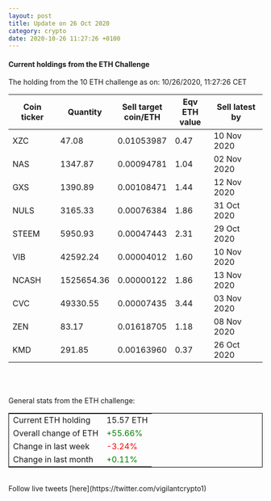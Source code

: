 ```yaml
---
layout: post
title: Update on 26 Oct 2020
category: crypto
date: 2020-10-26 11:27:26 +0100
---
```

<!-- Global site tag (gtag.js) - Google Analytics -->
<script async src="https://www.googletagmanager.com/gtag/js?id=UA-103831149-5"></script>
<script>
  window.dataLayer = window.dataLayer || [];
  function gtag(){dataLayer.push(arguments);}
  gtag('js', new Date());

  gtag('config', 'UA-103831149-5');
</script>


#### Current holdings from the ETH Challenge

The holding from the 10 ETH challenge as on: 10/26/2020, 11:27:26 CET

|Coin ticker|Quantity|Sell target<br>coin/ETH|Eqv ETH<br>value|Sell latest by|
|-----------|--------|-----------|-----------|--------------|
XZC|47.08|  0.01053987|0.47|10 Nov 2020|
NAS|1347.87|  0.00094781|1.04|02 Nov 2020|
GXS|1390.89|  0.00108471|1.44|12 Nov 2020|
NULS|3165.33|  0.00076384|1.86|31 Oct 2020|
STEEM|5950.93|  0.00047443|2.31|29 Oct 2020|
VIB|42592.24|  0.00004012|1.60|10 Nov 2020|
NCASH|1525654.36|  0.00000122|1.86|13 Nov 2020|
CVC|49330.55|  0.00007435|3.44|03 Nov 2020|
ZEN|83.17|  0.01618705|1.18|08 Nov 2020|
KMD|291.85|  0.00163960|0.37|26 Oct 2020|

<br>
<br>
<br>
General stats from the ETH challenge:

<table style="border:1px solid black;margin-left:auto;margin-right:auto;">
	<tbody>
	<tr>
		<td>Current ETH holding</td>
		<td>     15.57 ETH</td>
	</tr>
	<tr>
		<td>Overall change of ETH</td>
		<td><font color="green">+55.66%</font></td>
	</tr>
	<tr>
		<td>Change in last week</td>
		<td><font color="red">-3.24%</font></td>
	</tr>
	<tr>
		<td>Change in last month</td>
		<td><font color="green">+0.11%</font></td>
	</tr>
	</tbody>
</table>

<br>
Follow live tweets [here](https://twitter.com/vigilantcrypto1)
<br>
<br>
